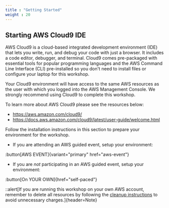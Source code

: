 ```yaml
---
title : "Getting Started"
weight : 20
---
```


## Starting AWS Cloud9 IDE

AWS Cloud9 is a cloud-based integrated development environment (IDE) that lets you write, run, and debug your code with just a browser. It includes a code editor, debugger, and terminal. Cloud9 comes pre-packaged with essential tools for popular programming languages and the AWS Command Line Interface (CLI) pre-installed so you don't need to install files or configure your laptop for this workshop. 

Your Cloud9 environment will have access to the same AWS resources as the user with which you logged into the AWS Management Console. We strongly recommend using Cloud9 to complete this workshop.

To learn more about AWS Cloud9 please see the resources below:

- https://aws.amazon.com/cloud9/
- https://docs.aws.amazon.com/cloud9/latest/user-guide/welcome.html


Follow the installation instructions in this section to prepare your environment for the workshop.

- If you are attending an AWS guided event, setup your environment:

:button[AWS EVENT]{variant="primary" href="aws-event"}
  
- If you are _not_ participating in an AWS guided event, setup your environment:

:button[On YOUR OWN]{href="self-paced"}

::alert[If you are running this workshop on your own AWS account, remember to delete all resources by following the [cleanup instructions](/090-cleanup) to avoid unnecessary charges.]{header=Note}

